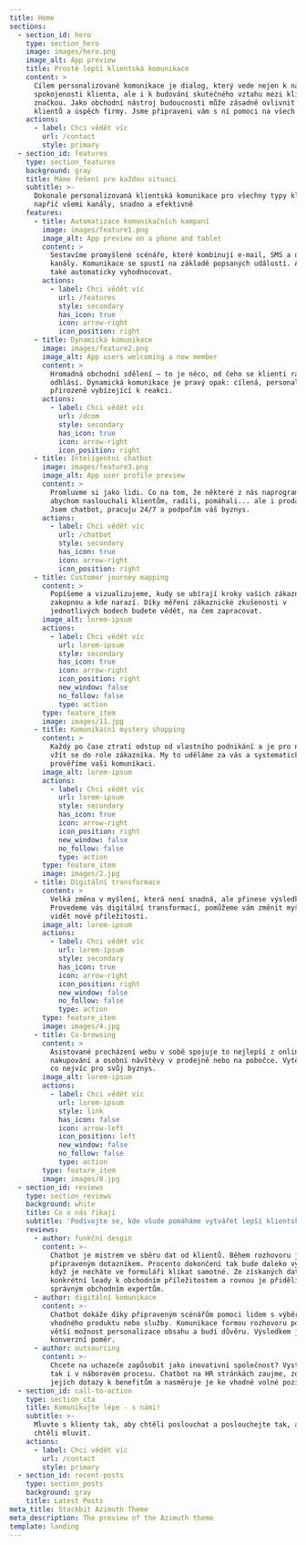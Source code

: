 ```yaml
---
title: Home
sections:
  - section_id: hero
    type: section_hero
    image: images/hero.png
    image_alt: App preview
    title: Prostě lepší klientská komunikace
    content: >
      Cílem personalizované komunikace je dialog, který vede nejen k nákupu a
      spokojenosti klienta, ale i k budování skutečného vztahu mezi klientem a
      značkou. Jako obchodní nástroj budoucnosti může zásadně ovlivnit přízeň
      klientů a úspěch firmy. Jsme připraveni vám s ní pomoci na všech frontách.
    actions:
      - label: Chci vědět víc
        url: /contact
        style: primary
  - section_id: features
    type: section_features
    background: gray
    title: Máme řešení pro každou situaci
    subtitle: >-
      Dokonale personalizovaná klientská komunikace pro všechny typy klientů,
      napříč všemi kanály, snadno a efektivně
    features:
      - title: Automatizace komunikačních kampaní
        image: images/feature1.png
        image_alt: App preview on a phone and tablet
        content: >
          Sestavíme promyšlené scénáře, které kombinují e-mail, SMS a další
          kanály. Komunikace se spustí na základě popsaných událostí. A bude se
          také automaticky vyhodnocovat.
        actions:
          - label: Chci vědět víc
            url: /features
            style: secondary
            has_icon: true
            icon: arrow-right
            icon_position: right
      - title: Dynamická komunikace
        image: images/feature2.png
        image_alt: App users welcoming a new member
        content: >
          Hromadná obchodní sdělení – to je něco, od čeho se klienti raději
          odhlásí. Dynamická komunikace je pravý opak: cílená, personalizovaná a
          přirozeně vybízející k reakci.
        actions:
          - label: Chci vědět víc
            url: /dcom
            style: secondary
            has_icon: true
            icon: arrow-right
            icon_position: right
      - title: Inteligentní chatbot
        image: images/feature3.png
        image_alt: App user profile preview
        content: >
          Promluvme si jako lidi. Co na tom, že některé z nás naprogramovali,
          abychom naslouchali klientům, radili, pomáhali... ale i prodávali.
          Jsem chatbot, pracuju 24/7 a podpořím váš byznys.
        actions:
          - label: Chci vědět víc
            url: /chatbot
            style: secondary
            has_icon: true
            icon: arrow-right
            icon_position: right
      - title: Customer journey mapping
        content: >
          Popíšeme a vizualizujeme, kudy se ubírají kroky vašich zákazníků. Kde
          zakopnou a kde narazí. Díky měření zákaznické zkušenosti v
          jednotlivých bodech budete vědět, na čem zapracovat.
        image_alt: lorem-ipsum
        actions:
          - label: Chci vědět víc
            url: lorem-ipsum
            style: secondary
            has_icon: true
            icon: arrow-right
            icon_position: right
            new_window: false
            no_follow: false
            type: action
        type: feature_item
        image: images/11.jpg
      - title: Komunikační mystery shopping
        content: >
          Každý po čase ztratí odstup od vlastního podnikání a je pro něj těžké
          vžít se do role zákazníka. My to uděláme za vás a systematicky
          prověříme vaši komunikaci.
        image_alt: lorem-ipsum
        actions:
          - label: Chci vědět víc
            url: lorem-ipsum
            style: secondary
            has_icon: true
            icon: arrow-right
            icon_position: right
            new_window: false
            no_follow: false
            type: action
        type: feature_item
        image: images/2.jpg
      - title: Digitální transformace
        content: >
          Velká změna v myšlení, která není snadná, ale přinese výsledky.
          Provedeme vás digitální transformací, pomůžeme vám změnit myšlení a
          vidět nové příležitosti.
        image_alt: lorem-ipsum
        actions:
          - label: Chci vědět víc
            url: lorem-ipsum
            style: secondary
            has_icon: true
            icon: arrow-right
            icon_position: right
            new_window: false
            no_follow: false
            type: action
        type: feature_item
        image: images/4.jpg
      - title: Co-browsing
        content: >
          Asistované procházení webu v sobě spojuje to nejlepší z online
          nakupování a osobní návštěvy v prodejně nebo na pobočce. Vytěžte z něj
          co nejvíc pro svůj byznys.
        image_alt: lorem-ipsum
        actions:
          - label: Chci vědět víc
            url: lorem-ipsum
            style: link
            has_icon: false
            icon: arrow-left
            icon_position: left
            new_window: false
            no_follow: false
            type: action
        type: feature_item
        image: images/8.jpg
  - section_id: reviews
    type: section_reviews
    background: white
    title: Co o nás říkají
    subtitle: 'Podívejte se, kde všude pomáháme vytvářet lepší klientskou komunikaci'
    reviews:
      - author: funkční desgin
        content: >-
          Chatbot je mistrem ve sběru dat od klientů. Během rozhovoru je provede
          připraveným dotazníkem. Procento dokončení tak bude daleko vyšší, než
          když je necháte ve formuláři klikat samotné. Ze získaných dat vytvoří
          konkrétní leady k obchodním příležitostem a rovnou je přidělí těm
          správným obchodním expertům.
      - author: digitální komunikace
        content: >-
          Chatbot dokáže díky připraveným scénářům pomoci lidem s výběrem
          vhodného produktu nebo služby. Komunikace formou rozhovoru poskytuje
          větší možnost personalizace obsahu a budí důvěru. Výsledkem je vyšší
          konverzní poměr.
      - author: outsourcing
        content: >-
          Chcete na uchazeče zapůsobit jako inovativní společnost? Vystupujte
          tak i v náborovém procesu. Chatbot na HR stránkách zaujme, zodpoví
          jejich dotazy k benefitům a nasměruje je ke vhodné volné pozici.
  - section_id: call-to-action
    type: section_cta
    title: Komunikujte lépe - s námi!
    subtitle: >-
      Mluvte s klienty tak, aby chtěli poslouchat a poslouchejte tak, aby s vámi
      chtěli mluvit.
    actions:
      - label: Chci vědět víc
        url: /contact
        style: primary
  - section_id: recent-posts
    type: section_posts
    background: gray
    title: Latest Posts
meta_title: Stackbit Azimuth Theme
meta_description: The preview of the Azimuth theme
template: landing
---
```

